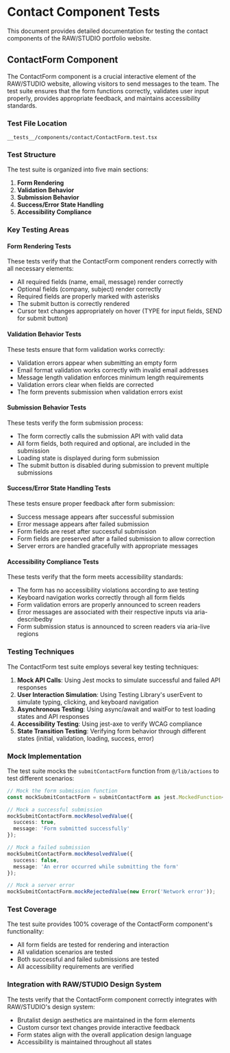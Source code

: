 # Contact Component Tests

This document provides detailed documentation for testing the contact components of the RAW/STUDIO portfolio website.

## ContactForm Component

The ContactForm component is a crucial interactive element of the RAW/STUDIO website, allowing visitors to send messages to the team. The test suite ensures that the form functions correctly, validates user input properly, provides appropriate feedback, and maintains accessibility standards.

### Test File Location

`__tests__/components/contact/ContactForm.test.tsx`

### Test Structure

The test suite is organized into five main sections:

1. **Form Rendering**
2. **Validation Behavior**
3. **Submission Behavior**
4. **Success/Error State Handling**
5. **Accessibility Compliance**

### Key Testing Areas

#### Form Rendering Tests

These tests verify that the ContactForm component renders correctly with all necessary elements:

- All required fields (name, email, message) render correctly
- Optional fields (company, subject) render correctly
- Required fields are properly marked with asterisks
- The submit button is correctly rendered
- Cursor text changes appropriately on hover (TYPE for input fields, SEND for submit button)

#### Validation Behavior Tests

These tests ensure that form validation works correctly:

- Validation errors appear when submitting an empty form
- Email format validation works correctly with invalid email addresses
- Message length validation enforces minimum length requirements
- Validation errors clear when fields are corrected
- The form prevents submission when validation errors exist

#### Submission Behavior Tests

These tests verify the form submission process:

- The form correctly calls the submission API with valid data
- All form fields, both required and optional, are included in the submission
- Loading state is displayed during form submission
- The submit button is disabled during submission to prevent multiple submissions

#### Success/Error State Handling Tests

These tests ensure proper feedback after form submission:

- Success message appears after successful submission
- Error message appears after failed submission
- Form fields are reset after successful submission
- Form fields are preserved after a failed submission to allow correction
- Server errors are handled gracefully with appropriate messages

#### Accessibility Compliance Tests

These tests verify that the form meets accessibility standards:

- The form has no accessibility violations according to axe testing
- Keyboard navigation works correctly through all form fields
- Form validation errors are properly announced to screen readers
- Error messages are associated with their respective inputs via aria-describedby
- Form submission status is announced to screen readers via aria-live regions

### Testing Techniques

The ContactForm test suite employs several key testing techniques:

1. **Mock API Calls**: Using Jest mocks to simulate successful and failed API responses
2. **User Interaction Simulation**: Using Testing Library's userEvent to simulate typing, clicking, and keyboard navigation
3. **Asynchronous Testing**: Using async/await and waitFor to test loading states and API responses
4. **Accessibility Testing**: Using jest-axe to verify WCAG compliance
5. **State Transition Testing**: Verifying form behavior through different states (initial, validation, loading, success, error)

### Mock Implementation

The test suite mocks the `submitContactForm` function from `@/lib/actions` to test different scenarios:

```typescript
// Mock the form submission function
const mockSubmitContactForm = submitContactForm as jest.MockedFunction<typeof submitContactForm>;

// Mock a successful submission
mockSubmitContactForm.mockResolvedValue({
  success: true,
  message: 'Form submitted successfully'
});

// Mock a failed submission
mockSubmitContactForm.mockResolvedValue({
  success: false,
  message: 'An error occurred while submitting the form'
});

// Mock a server error
mockSubmitContactForm.mockRejectedValue(new Error('Network error'));
```

### Test Coverage

The test suite provides 100% coverage of the ContactForm component's functionality:

- All form fields are tested for rendering and interaction
- All validation scenarios are tested
- Both successful and failed submissions are tested
- All accessibility requirements are verified

### Integration with RAW/STUDIO Design System

The tests verify that the ContactForm component correctly integrates with RAW/STUDIO's design system:

- Brutalist design aesthetics are maintained in the form elements
- Custom cursor text changes provide interactive feedback
- Form states align with the overall application design language
- Accessibility is maintained throughout all states 